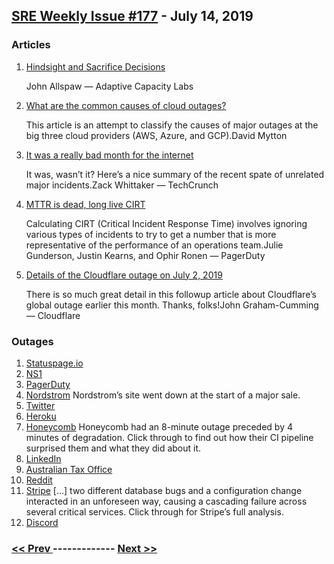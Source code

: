 ## [SRE Weekly Issue #177](https://sreweekly.com/sre-weekly-issue-177/) - July 14, 2019
### Articles

1. [Hindsight and Sacrifice Decisions](https://www.adaptivecapacitylabs.com/blog/2019/03/03/hindsight-and-sacrifice-decisions/)

    John Allspaw — Adaptive Capacity Labs
1. [What are the common causes of cloud outages?](https://davidmytton.blog/what-are-the-common-causes-of-cloud-outages/)

    This article is an attempt to classify the causes of major outages at the big three cloud providers (AWS, Azure, and GCP).David Mytton
1. [It was a really bad month for the internet](https://techcrunch.com/2019/07/05/bad-month-for-the-internet/)

    It was, wasn’t it? Here’s a nice summary of the recent spate of unrelated major incidents.Zack Whittaker — TechCrunch
1. [MTTR is dead, long live CIRT](https://opensource.com/article/19/7/measure-operational-performance)

    Calculating CIRT (Critical Incident Response Time) involves ignoring various types of incidents to try to get a number that is more representative of the performance of an operations team.Julie Gunderson, Justin Kearns, and Ophir Ronen — PagerDuty
1. [Details of the Cloudflare outage on July 2, 2019](https://blog.cloudflare.com/details-of-the-cloudflare-outage-on-july-2-2019/)

    There is so much great detail in this followup article about Cloudflare’s global outage earlier this month. Thanks, folks!John Graham-Cumming — Cloudflare
### Outages

1. [Statuspage.io](https://metastatuspage.com/incidents/lvtf2xr3ndm9)
1. [NS1](https://www.nsonestatus.net/incidents/nh7w62xzp58p)
1. [PagerDuty](https://status.pagerduty.com/incidents/5xprn11g2d65)
1. [Nordstrom](https://www.newsweek.com/nordstrom-website-down-anniversary-sale-early-access-issues-twitter-1449027)
    Nordstrom’s site went down at the start of a major sale.
1. [Twitter](https://www.uncrazed.com/jack-dorsey-twitter-down-outage/13136/)
1. [Heroku](http://feedproxy.google.com/~r/HerokuStatus/~3/LAdddloPU94/1810)
1. [Honeycomb](https://www.honeycomb.io/blog/incident-review-you-cant-deploy-binaries-that-dont-exist/)
    Honeycomb had an 8-minute outage preceded by 4 minutes of degradation. Click through to find out how their CI pipeline surprised them and what they did about it.
1. [LinkedIn](https://thehill.com/policy/technology/452470-linkedin-experiences-nearly-an-hour-of-service-issues)
1. [Australian Tax Office](https://thewest.com.au/news/australia/australian-tax-office-site-down-amid-record-tax-return-numbers-ng-b881258017z)
1. [Reddit](https://www.ilounge.com/news/reddit-down-worldwide-with-our-cdn-was-unable-to-reach-our-servers-error)
1. [Stripe](https://stripe.com/rcas/2019-07-10)
    […] two different database bugs and a configuration change interacted in an unforeseen way, causing a cascading failure across several critical services.
Click through for Stripe’s full analysis.
1. [Discord](https://discord.statuspage.io/incidents/nnr8p9m4c5l4)

### [ << Prev ](sreweekly-176.md) ------------- [ Next >> ](sreweekly-178.md)